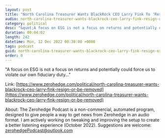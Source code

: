 ```yaml
---
layout: post
title: "North Carolina Treasurer Wants BlackRock CEO Larry Fink To 'Resign Or Be Removed'"
audio: north-carolina-treasurer-wants-blackrock-ceo-larry-fink-resign-or-be-removed-0
category: political
desc: "&quot;A focus on ESG is not a focus on returns and potentially could force us to violate our own fiduciary duty...&quot;"
duration: 00:04:02
length: 242
datetime: Mon, 12 Dec 2022 00:30:00 +0000
tags: podcast
guid: north-carolina-treasurer-wants-blackrock-ceo-larry-fink-resign-or-be-removed-0
order: 0
---
```

&quot;A focus on ESG is not a focus on returns and potentially could force us to violate our own fiduciary duty...&quot;

Link: [https://www.zerohedge.com/political/north-carolina-treasurer-wants-blackrock-ceo-larry-fink-resign-or-be-removed](https://www.zerohedge.com/political/north-carolina-treasurer-wants-blackrock-ceo-larry-fink-resign-or-be-removed)

About: The Zerohedge Podcast is a non-commercial, automated program, designed to give people a way to get news from Zerohedge in an audio format.  I am actively working on tweaking and improving the setup to create a better listening experience (October 2022).  Suggestions are welcome: [zerohedgePodcast@outlook.com](mailto:zerohedgePodcast@outlook.com)